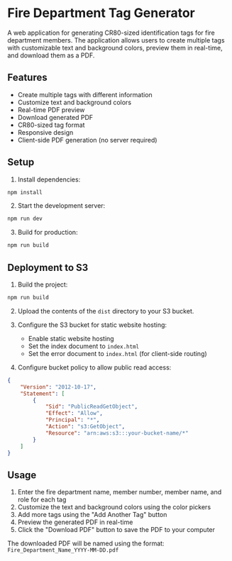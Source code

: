 # Fire Department Tag Generator

A web application for generating CR80-sized identification tags for fire department members. The application allows users to create multiple tags with customizable text and background colors, preview them in real-time, and download them as a PDF.

## Features

- Create multiple tags with different information
- Customize text and background colors
- Real-time PDF preview
- Download generated PDF
- CR80-sized tag format
- Responsive design
- Client-side PDF generation (no server required)

## Setup

1. Install dependencies:
```bash
npm install
```

2. Start the development server:
```bash
npm run dev
```

3. Build for production:
```bash
npm run build
```

## Deployment to S3

1. Build the project:
```bash
npm run build
```

2. Upload the contents of the `dist` directory to your S3 bucket.

3. Configure the S3 bucket for static website hosting:
   - Enable static website hosting
   - Set the index document to `index.html`
   - Set the error document to `index.html` (for client-side routing)

4. Configure bucket policy to allow public read access:
```json
{
    "Version": "2012-10-17",
    "Statement": [
        {
            "Sid": "PublicReadGetObject",
            "Effect": "Allow",
            "Principal": "*",
            "Action": "s3:GetObject",
            "Resource": "arn:aws:s3:::your-bucket-name/*"
        }
    ]
}
```

## Usage

1. Enter the fire department name, member number, member name, and role for each tag
2. Customize the text and background colors using the color pickers
3. Add more tags using the "Add Another Tag" button
4. Preview the generated PDF in real-time
5. Click the "Download PDF" button to save the PDF to your computer

The downloaded PDF will be named using the format: `Fire_Department_Name_YYYY-MM-DD.pdf` 